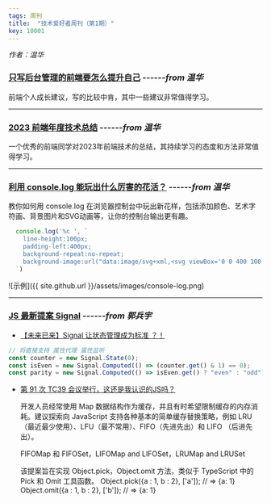 ```yaml
---
tags: 周刊
title:  "技术爱好者周刊（第1期）"
key: 10001
---
```


_作者：温华_


### [只写后台管理的前端要怎么提升自己](https://juejin.cn/post/7360528073631318027)  ------_from 温华_
前端个人成长建议，写的比较中肯，其中一些建议非常值得学习。

***

### [2023 前端年度技术总结](https://juejin.cn/post/7318561797451939881)  ------_from 温华_
一个优秀的前端同学对2023年前端技术的总结，其持续学习的态度和方法非常值得学习。

***

### [利用 console.log 能玩出什么厉害的花活？](https://juejin.cn/post/7345105687453581351)  ------_from 温华_
教你如何用 console.log 在浏览器控制台中玩出新花样，包括添加颜色、艺术字符画、背景图片和SVG动画等，让你的控制台输出更有趣。
```js
  console.log('%c ', `
    line-height:100px;
    padding-left:400px;
    background-repeat:no-repeat;
    background-image:url("data:image/svg+xml,<svg viewBox='0 0 400 100' xmlns='http://www.w3.org/2000/svg'><style>path{stroke-dasharray: 400;animation: dash 10s linear;}@keyframes dash {to {stroke-dashoffset: 2000;}}</style><path d='M 0 50 Q 50 100 100 50 T 200 50 T 300 50 T 400 50 T 500 50' stroke='black' fill='transparent' stroke-width='10'></path></svg>")
  `)
```
![示例]({{ site.github.url }}/assets/images/console-log.png)


***

### [JS 最新提案 Signal](https://github.com/tc39/proposal-signals) ------_from 郭兵宇_
- [【未来已来】Signal 让状态管理成为标准 ？！](https://segmentfault.com/a/1190000044824041)
```js
// 将直接支持 属性代理 属性监听
const counter = new Signal.State(0);
const isEven = new Signal.Computed(() => (counter.get() & 1) == 0);
const parity = new Signal.Computed(() => isEven.get() ? "even" : "odd");
```
- [第 91 次 TC39 会议举行，这还是我认识的JS吗？](https://developer.aliyun.com/article/1411279)

  开发人员经常使用 Map 数据结构作为缓存，并且有时希望限制缓存的内存消耗。建议探索向 JavaScript  支持各种基本的简单缓存替换策略，例如 LRU（最近最少使用）、LFU（最不常用）、FIFO（先进先出）和 LIFO （后进先出）。

  FIFOMap 和 FIFOSet，LIFOMap and LIFOSet，LRUMap and LRUSet

  该提案旨在实现 Object.pick，Object.omit 方法，类似于 TypeScript 中的 Pick 和 Omit 工具函数。
  Object.pick({a : 1, b : 2}, ['a']); // => {a: 1}
  Object.omit({a : 1, b : 2}, ['b']); // => {a: 1}

